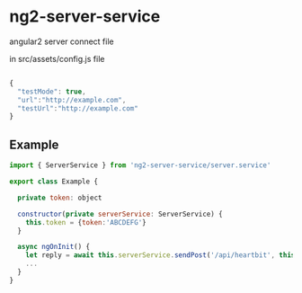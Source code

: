 # ng2-server-service
angular2 server connect file

in src/assets/config.js file
```javascript

{
  "testMode": true,
  "url":"http://example.com",
  "testUrl":"http://example.com"
}

```

## Example
```javascript
import { ServerService } from 'ng2-server-service/server.service'

export class Example {

  private token: object

  constructor(private serverService: ServerService) {
    this.token = {token:'ABCDEFG'}
  }

  async ngOnInit() {
    let reply = await this.serverService.sendPost('/api/heartbit', this.token)
    ...
  }
}

```